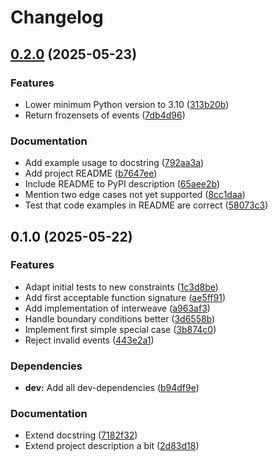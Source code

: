 # Changelog

## [0.2.0](https://github.com/MaxG87/eventweave/compare/v0.1.0...v0.2.0) (2025-05-23)


### Features

* Lower minimum Python version to 3.10 ([313b20b](https://github.com/MaxG87/eventweave/commit/313b20b565c61f247c7f36280da34e4c8ad55d50))
* Return frozensets of events ([7db4d96](https://github.com/MaxG87/eventweave/commit/7db4d96fd52fc9b3cfa5e514dc78f896f609c3c5))


### Documentation

* Add example usage to docstring ([792aa3a](https://github.com/MaxG87/eventweave/commit/792aa3a313090aec55db63f105f367ec5cb782ce))
* Add project README ([b7647ee](https://github.com/MaxG87/eventweave/commit/b7647eedacec69cec824008acd2f21b597212c10))
* Include README to PyPI description ([65aee2b](https://github.com/MaxG87/eventweave/commit/65aee2bfb7c0a99812e62ddf8f30b488df5fa3b6))
* Mention two edge cases not yet supported ([8cc1daa](https://github.com/MaxG87/eventweave/commit/8cc1daa348443e0a8f6b6e876122f33cba5961dc))
* Test that code examples in README are correct ([58073c3](https://github.com/MaxG87/eventweave/commit/58073c311f7c94a0b46f0c8a87908b45ab6a2e93))

## 0.1.0 (2025-05-22)


### Features

* Adapt initial tests to new constraints ([1c3d8be](https://github.com/MaxG87/eventweave/commit/1c3d8be1413047f5036dad2b408230c9c944d2f4))
* Add first acceptable function signature ([ae5ff91](https://github.com/MaxG87/eventweave/commit/ae5ff91e9fc9097c2efe8f8b8ff49e8ef24eda24))
* Add implementation of interweave ([a963af3](https://github.com/MaxG87/eventweave/commit/a963af3a54834f5b106c6d80863549e193faff46))
* Handle boundary conditions better ([3d6558b](https://github.com/MaxG87/eventweave/commit/3d6558be72b61c07d203750c2b5644dc0d189ec1))
* Implement first simple special case ([3b874c0](https://github.com/MaxG87/eventweave/commit/3b874c0a4b0c6d2554d9a9bf5ff4f42e5dc61b97))
* Reject invalid events ([443e2a1](https://github.com/MaxG87/eventweave/commit/443e2a1fa54f6aa4aa289956c63eef80851928ca))


### Dependencies

* **dev:** Add all dev-dependencies ([b94df9e](https://github.com/MaxG87/eventweave/commit/b94df9eb3c1f7a77c3139300ce5dc1a419fb8fdf))


### Documentation

* Extend docstring ([7182f32](https://github.com/MaxG87/eventweave/commit/7182f325adea5f2df40a434d9f008a95305487d6))
* Extend project description a bit ([2d83d18](https://github.com/MaxG87/eventweave/commit/2d83d182fee8abe4fd0bdb08d722c3b32eed4877))

